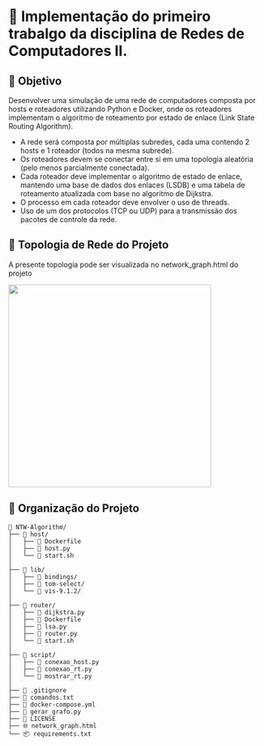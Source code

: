 # 📄 Implementação do primeiro trabalgo da disciplina de Redes de Computadores II.

## 🔗 Objetivo
Desenvolver uma simulação de uma rede de computadores composta por hosts e roteadores utilizando Python e Docker, onde os roteadores implementam o algoritmo de roteamento por estado de enlace (Link State Routing Algorithm).

- A rede será composta por múltiplas subredes, cada uma contendo 2 hosts e 1 roteador (todos na mesma subrede).
- Os roteadores devem se conectar entre si em uma topologia aleatória (pelo menos parcialmente conectada).
- Cada roteador deve implementar o algoritmo de estado de enlace, mantendo uma base de dados dos enlaces (LSDB) e uma tabela de roteamento atualizada com base no algoritmo de Dijkstra.
- O processo em cada roteador deve envolver o uso de threads.
- Uso de um dos protocolos (TCP ou UDP) para a transmissão dos pacotes de controle da rede.

## 🔗 Topologia de Rede do Projeto
A presente topologia pode ser visualizada no network_graph.html do projeto

<img src="https://github.com/user-attachments/assets/e2ac310e-93bf-447c-aec7-cd71eaf98608" width="400">

## 🔗 Organização do Projeto
```
📁 NTW-Algorithm/
├── 📁 host/
│   ├── 🐳 Dockerfile
│   ├── 🐍 host.py
│   └── 📜 start.sh
│
├── 📁 lib/
│   ├── 📁 bindings/
│   ├── 📁 tom-select/
│   └── 📁 vis-9.1.2/
│
├── 📁 router/
│   ├── 🐍 dijkstra.py
│   ├── 🐳 Dockerfile
│   ├── 🐍 lsa.py
│   ├── 🐍 router.py
│   └── 📜 start.sh
│
├── 📁 script/
│   ├── 🐍 conexao_host.py
│   ├── 🐍 conexao_rt.py
│   └── 🐍 mostrar_rt.py
│
├── 📄 .gitignore
├── 📝 comandos.txt
├── 🐳 docker-compose.yml
├── 🐍 gerar_grafo.py
├── 📜 LICENSE
├── 🌐 network_graph.html
└── 📦 requirements.txt
```
